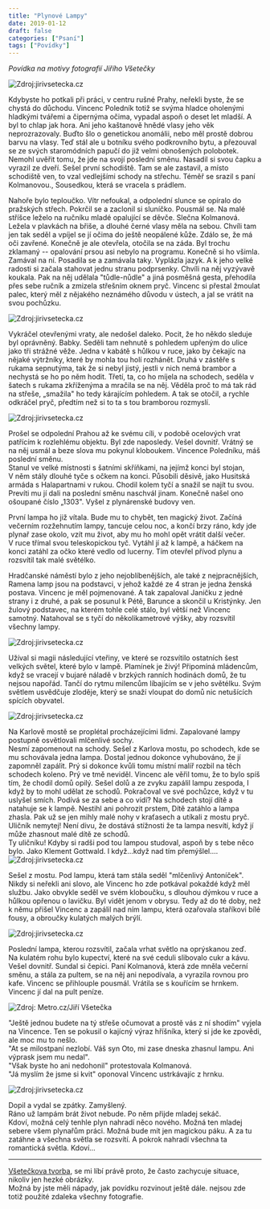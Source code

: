 ```yaml
---
title: "Plynové Lampy"
date: 2019-01-12
draft: false
categories: ["Psaní"]
tags: ["Povídky"]
---
```


*Povídka na motivy fotografií Jiřího Všetečky*

![Zdroj:jirivsetecka.cz](https://www.jirivsetecka.cz/images/gallery/pch30.jpg)

Kdybyste ho potkali při práci, v centru rušné Prahy, neřekli byste, že
se chystá do důchodu. Vincenc Poledník totiž se svýma hladce oholenými
hladkými tvářemi a čipernýma očima, vypadal aspoň o deset let mladší. A
byl to chlap jak hora. Ani jeho kaštanově hnědé vlasy jeho věk
neprozrazovaly. Buďto šlo o genetickou anomálii, nebo měl prostě dobrou
barvu na vlasy. Teď stál ale u botníku svého podkrovního bytu, a
přezouval se ze svých staromódních papučí do již velmi obnošených
polobotek. Nemohl uvěřit tomu, že jde na svojí poslední směnu. Nasadil
si svou čapku a vyrazil ze dveří. Sešel první schodiště. Tam se ale
zastavil, a místo schodiště ven, to vzal vedlejšími schody na střechu.
Téměř se srazil s paní Kolmanovou., Sousedkou, která se vracela s
prádlem.

Nahoře bylo teploučko. Vítr nefoukal, a odpolední slunce se opíralo do
pražských střech. Pokrčil se a zaclonil si sluníčko. Pousmál se. Na malé
stříšce leželo na ručníku mladé opalující se děvče. Slečna Kolmanová.
Ležela v plavkách na břiše, a dlouhé černé vlasy měla na sebou. Chvíli
tam jen tak seděl a vpíjel se jí očima do ještě neopálené kůže. Zdálo
se, že má oči zavřené. Konečně je ale otevřela, otočila se na záda. Byl
trochu zklamaný -- opalování prsou asi nebylo na programu. Konečně si ho
všimla. Zamával na ní. Posadila se a zamávala taky. Vyplázla jazyk. A k
jeho velké radosti si začala stahovat jednu stranu podprsenky. Chvíli na
něj vyzývavě koukala. Pak na něj udělala "tůdle-nůdle" a jiná posměšná
gesta, přehodila přes sebe ručník a zmizela střešním oknem pryč. Vincenc
si přestal žmoulat palec, který měl z nějakého neznámého důvodu v
ústech, a jal se vrátit na svou pochůzku. 

![Zdroj:jirivsetecka.cz](https://www.jirivsetecka.cz/images/gallery/pch23.jpg)

Vykráčel otevřenými vraty, ale nedošel daleko. Pocit, že ho někdo
sleduje byl oprávněný. Babky. Seděli tam nehnutě s pohledem upřeným do
ulice jako tři strážné věže. Jedna v kabátě s hůlkou v ruce, jako by
čekajíc na nějaké výtržníky, které by mohla tou holí rozhánět. Druhá v
zástěře s rukama sepnutýma, tak že si nebyl jistý, jestli v nich nemá
brambor a nechystá se ho po něm hodit. Třetí, ta, co ho míjela na
schodech, seděla v šatech s rukama zkříženýma a mračila se na něj.
Věděla proč to má tak rád na střeše, „smažila" ho tedy kárajícím
pohledem. A tak se otočil, a rychle odkráčel pryč, předtím než si to ta
s tou bramborou rozmyslí.

![Zdroj:jirivsetecka.cz](https://www.jirivsetecka.cz/images/gallery/pch28.jpg)


Prošel se odpolední Prahou až ke svému cíli, v podobě ocelových vrat
patřícím k rozlehlému objektu. Byl zde naposledy. Vešel dovnitř. Vrátný
se na něj usmál a beze slova mu pokynul kloboukem. Vincence Poledníku,
máš poslední směnu.\
Stanul ve velké místnosti s šatními skříňkami, na jejímž konci byl
stojan, V něm stály dlouhé tyče s očkem na konci. Působili děsivě, jako
Husitská armáda s Halapartnami v rukou. Chodil kolem tyčí a snažil se
najít tu svou. Prevíti mu jí dali na poslední směnu naschvál jinam.
Konečně našel ono ošoupané číslo „1303". Vyšel z plynárenské budovy ven.

První lampa ho již vítala. Bude mu to chybět, ten magický život. Začíná
večerním rozžehnutím lampy, tancuje celou noc, a končí brzy ráno, kdy
jde plynař zase okolo, vzít mu život, aby mu ho mohl opět vrátit další
večer.\
V ruce třímal svou teleskopickou tyč. Vytáhl jí až k lampě, a háčkem na
konci zatáhl za očko které vedlo od lucerny. Tím otevřel přívod plynu a
rozsvítil tak malé světélko.

Hradčanské náměstí bylo z jeho nejoblíbenějších, ale také z
nejpracnějších, Ramena lamp jsou na podstavci, v jehož každé ze 4 stran
je jedna ženská postava. Vincenc je měl pojmenované. A tak zapaloval
Janičku z jedné strany i z druhé, a pak se posunul k Pétě, Barunce a
skončil u Kristýnky. Jen žulový podstavec, na kterém tohle celé stálo,
byl větší než Vincenc samotný. Natahoval se s tyčí do několikametrové
výšky, aby rozsvítil všechny lampy.

![Zdroj:jirivsetecka.cz](https://www.jirivsetecka.cz/images/gallery/pch7.jpg)

Užíval si magii následující vteřiny, ve které se rozsvítilo ostatních
šest velkých světel, které bylo v lampě. Plamínek je živý! Připomíná
mládencům, když se vracejí v bujaré náladě v brzkých ranních hodinách
domů, že tu nejsou napořád. Tančí do rytmu milencům líbajícím se v jeho
světélku. Svým světlem usvědčuje zloděje, který se snaží vloupat do domů
nic netušících spících obyvatel.

![Zdroj:jirivsetecka.cz](https://www.jirivsetecka.cz/images/gallery/pch4.jpg)

Na Karlově mostě se proplétal procházejícími lidmi. Zapalované lampy
postupně osvětlovali mlčenlivé sochy.\
Nesmí zapomenout na schody. Sešel z Karlova mostu, po schodech, kde se
mu schovávala jedna lampa. Dostal jednou dokonce vyhubováno, že jí
zapomněl zapálit. Prý si dokonce kvůli tomu místní malíř rozbil na těch
schodech koleno. Prý ve tmě neviděl. Vincenc ale věřil tomu, že to bylo
spíš tím, že chodil domů opilý. Sešel dolů a ze zvyku zapálil lampu
zespoda, I když by to mohl udělat ze schodů. Pokračoval ve své pochůzce,
když v tu uslyšel smích. Podívá se za sebe a co vidí? Na schodech stojí
dítě a natahuje se k lampě. Nestihl ani pohrozit prstem, Dítě zatáhlo a
lampa zhasla. Pak už se jen mihly malé nohy v kraťasech a utíkali z
mostu pryč. Uličník nemytej! Není divu, že dostává stížnosti že ta lampa
nesvítí, když jí může zhasnout malé dítě ze schodů.\
Ty uličníku! Kdyby si radši pod tou lampou studoval, aspoň by s tebe
něco bylo. Jako Klement Gottwald. I když...když nad tím přemýšlel....
![Zdroj:jirivsetecka.cz](https://www.jirivsetecka.cz/images/gallery/pch26.jpg)

Sešel z mostu. Pod lampu, která tam stála seděl "mlčenlivý Antoníček".
Nikdy si neřekli ani slovo, ale Vincenc ho zde potkával pokaždé když měl
službu. Jako obvykle seděl ve svém kloboučku, s dlouhou dýmkou v ruce a
hůlkou opřenou o lavičku. Byl vidět jenom v obrysu. Tedy až do té doby,
než k němu přišel Vincenc a zapálil nad ním lampu, která ozařovala
staříkovi bílé fousy, a obroučky kulatých malých brýlí.

![Zdroj:jirivsetecka.cz](https://www.jirivsetecka.cz/images/gallery/pch3.jpg)


Poslední lampa, kterou rozsvítil, začala vrhat světlo na oprýskanou
zeď.\
Na kulatém rohu bylo kupectví, které na své ceduli slibovalo cukr a
kávu.\
Vešel dovnitř. Sundal si čepici. Paní Kolmanová, která zde mněla večerní
směnu, a stála za pultem, se na něj ani nepodívala, a vyrazila rovnou
pro kafe. Vincenc se přihlouple pousmál. Vrátila se s kouřícím se
hrnkem. Vincenc jí dal na pult peníze.


![Zdroj: Metro.cz/Jiří Všetečka](https://1gr.cz/fotky/idnes/15/053/org/JSK5b8d08_08_dok1175ok.jpg)
<!-- ![Zdroj:jirivsetecka.cz](https://www.jirivsetecka.cz/images/gallery/pch13.jpg) -->

\"Ještě jednou budete na tý střeše očumovat a prostě vás z ní shodím\"
vyjela na Vincence. Ten se pokusil o kajícný výraz hříšníka, který si
jde ke zpovědi, ale moc mu to nešlo.\
\"At se milostpaní nezlobí. Váš syn Oto, mi zase dneska zhasnul lampu.
Ani výprask jsem mu nedal\".\
\"Však byste ho ani nedohonil\" protestovala Kolmanová.\
\"Já myslím že jsme si kvit\" oponoval Vincenc ustrkávajíc z hrnku.

![Zdroj:jirivsetecka.cz](https://www.jirivsetecka.cz/images/gallery/pch9.jpg)

Dopil a vydal se zpátky. Zamyšlený.\
Ráno už lampám brát život nebude. Po něm přijde mladej sekáč.\
Kdoví, možná celý tenhle plyn nahradí něco nového. Možná ten mladej\
sebere všem plynařům práci. Možná bude mít jen magickou páku. A za tu\
zatáhne a všechna světla se rozsvítí. A pokrok nahradí všechna ta
romantická světla. Kdoví...

_______

[Všetečkova tvorba](https://www.jirivsetecka.cz/fotogalerie/prazsky-chodec.php), 
se mi líbí právě proto, že často zachycuje situace, 
nikoliv jen hezké obrázky.  
Možná by jste měli nápady, jak povídku rozvinout ještě dále. 
nejsou zde totiž použité zdaleka všechny fotografie.
